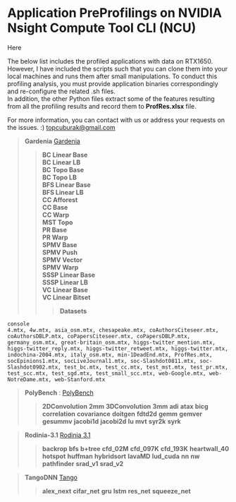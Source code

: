 # Application PreProfilings on NVIDIA Nsight Compute Tool CLI (NCU) 

Here

The below list includes the profiled applications with data on RTX1650. However, I have included the scripts such that you can clone them into your local machines and runs them after small manipulations. To conduct this profiling analysis, you must provide application binaries correspondingly and re-configure the related .sh files. 
 <br> 
In addition, the other Python files extract some of the features resulting from all the profiling results and record them to **ProfRes.xlsx** file. 

For more information, you can contact with us or address your requests on the issues. :) 
topcuburak@gmail.com

> **Gardenia** [Gardenia](https://github.com/chenxuhao/gardenia)  <br> 
>> **BC Linear Base** <br> 
>> **BC Linear LB** <br>
>> **BC Topo Base** <br>
>> **BC Topo LB** <br>
>> **BFS Linear Base** <br>
>> **BFS Linear LB** <br>
>> **CC Afforest** <br>
>> **CC Base** <br>
>> **CC Warp** <br>
>> **MST Topo** <br>
>> **PR Base** <br>
>> **PR Warp** <br>
>> **SPMV Base** <br>
>> **SPMV Push** <br>
>> **SPMV Vector** <br>
>> **SPMV Warp** <br>
>> **SSSP Linear Base** <br>
>> **SSSP Linear LB** <br>
>> **VC Linear Base** <br>
>> **VC Linear Bitset** <br>
>>> **Datasets** 
```
console
4.mtx, 4w.mtx, asia_osm.mtx, chesapeake.mtx, coAuthorsCiteseer.mtx, coAuthorsDBLP.mtx, coPapersCiteseer.mtx, coPapersDBLP.mtx, germany_osm.mtx, great-britain_osm.mtx, higgs-twitter_mention.mtx, higgs-twitter_reply.mtx, higgs-twitter_retweet.mtx, higgs-twitter.mtx, indochina-2004.mtx, italy_osm.mtx, min-1DeadEnd.mtx, ProfRes.mtx, socEpinions1.mtx, socLiveJournal1.mtx, soc-Slashdot0811.mtx, soc-Slashdot0902.mtx, test_bc.mtx, test_cc.mtx, test_mst.mtx, test_pr.mtx, test_scc.mtx, test_sgd.mtx, test_small_scc.mtx, web-Google.mtx, web-NotreDame.mtx, web-Stanford.mtx
``` 

> **PolyBench** : [PolyBench](https://web.cs.ucla.edu/~pouchet/software/polybench/GPU/index.html)
>> **2DConvolution**
>> **2mm**
>> **3DConvolution**
>> **3mm**
>> **adi**
>> **atax**
>> **bicg**
>> **correlation**
>> **covariance**
>> **doitgen**
>> **fdtd2d**
>> **gemm**
>> **gemver**
>> **gesummv**
>> **jacobi1d**
>> **jacobi2d**
>> **lu**
>> **mvt**
>> **syr2k**
>> **syrk**

> **Rodinia-3.1** [Rodinia 3.1](https://www.cs.virginia.edu/rodinia/doku.php)
>> **backrop**
>> **bfs**
>> **b+tree**
>> **cfd_02M**
>> **cfd_097K**
>> **cfd_193K**
>> **heartwall_40**
>> **hotspot**
>> **huffman**
>> **hybridsort**
>> **lavaMD**
>> **lud_cuda**
>> **nn**
>> **nw**
>> **pathfinder**
>> **srad_v1**
>> **srad_v2**

> **TangoDNN** [Tango](https://gitlab.com/Tango-DNNbench/)
>> **alex_next**
>> **cifar_net**
>> **gru**
>> **lstm**
>> **res_net**
>> **squeeze_net**






